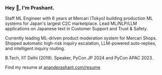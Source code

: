 ### Hey 👋, I'm Prashant.

Staff ML Engineer with 6 years at Mercari (Tokyo) building production ML systems for Japan's largest C2C marketplace. Lead ML/NLP/LLM applications on Japanese text in Customer Support and Trust & Safety.

Currently leading ML-driven product moderation system for Mercari Shops. Shipped automatic high-risk inquiry escalation, LLM-powered auto-replies, and intelligent inquiry routing.

B.Tech, IIT Delhi (2019). Speaker, PyCon JP 2024 and PyCon APAC 2023.

Find my resume at [anandprashant.com/resume](https://anandprashant.com/resume)
  
